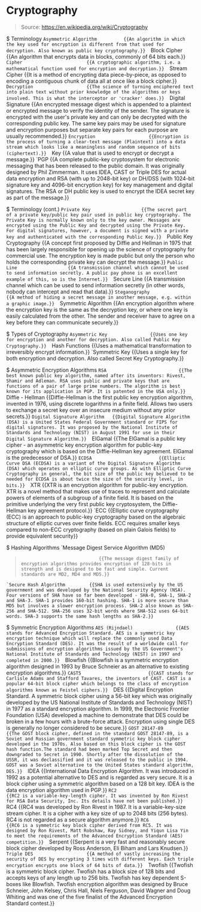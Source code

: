 # Cryptography

> Source: https://en.wikipedia.org/wiki/Cryptography

$ Terminology
    `Asymmetric Algorithm          {{An algorithm in which the key used for encryption is different from that used for decryption. Also known as public key cryptography.}} 
    `Block Cipher                  {{An algorithm that encrypts data in blocks, commonly of 64 bits each.}} 
    `Cipher                        {{A cryptographic algorithm, i.e. a mathematical function used for encryption and decryption.}} 
    `Stream Cipher                 {{It is a method of encrypting data piece-by-piece, as opposed to encoding a contiguous chunk of data all at once like a block cipher.}} 
    `Decryption                    {{The science of turning enciphered text into plain text without prior knowledge of the algorithms or keys involved. This is what the interceptor or 'cracker' does.}} 
    `Digital Signature             {{An encrypted message digest which is appended to a plaintext or encrypted message to verify the identity of the sender. The signature is encrypted with the user's private key and can only be decrypted with the corresponding public key. The same key pairs may be used for signature and encryption purposes but separate key pairs for each purpose are usually recommended.}} 
    `Encryption                    {{Encryption is the process of turning a clear-text message (Plaintext) into a data stream which looks like a meaningless and random sequence of bits (ciphertext).}} 
    `Key                           {{A value that is used to encrypt or decrypt a message.}} 
    `PGP                           {{A complete public-key cryptosystem for electronic messaging that has been released to the public domain. It was originally designed by Phil Zimmerman. It uses IDEA, CAST or Triple DES for actual data encryption and RSA (with up to 2048-bit key) or DH/DSS (with 1024-bit signature key and 4096-bit encryption key) for key management and digital signatures. The RSA or DH public key is used to encrypt the IDEA secret key as part of the message.}} 

$ Terminology (cont.)
    `Private Key                   {{The secret part of a private key/public key pair used in public key cryptography. The Private Key is normally known only to the key owner. Messages are encrypted using the Public Key and decrypted using the Private Key. For digital signatures, however, a document is signed with a private key and authenticated with the corresponding Public Key.}} 
    `Public Key Cryptography       {{A concept first proposed by Diffie and Hellman in 1975 that has been largely responsible for opening up the science of cryptography for commercial use. The encryption key is made public but only the person who holds the corresponding private key can decrypt the message.}} 
    `Public Line                   {{A transmission channel which cannot be used to send information secretly. A public pay phone is an excellent example of this, so is the Internet.}} 
    `Secure Line                   {{A transmission channel which can be used to send information secretly (in other words, nobody can intercept and read that data).}} 
    `Steganography                 {{A method of hiding a secret message in another message, e.g. within a graphic image.}} 
    `Symmetric Algorithm           {{An encryption algorithm where the encryption key is the same as the decryption key, or where one key is easily calculated from the other. The sender and receiver have to agree on a key before they can communicate securely.}} 

$ Types of Cryptography
    `Asymmetric Key                {{Uses one key for encryption and another for decryption. Also called Public Key Cryptography.}} 
    `Hash Functions                {{Uses a mathematical transformation to irreversibly encrypt information.}} 
    `Symmetric Key                 {{Uses a single key for both encryption and decryption. Also called Secret Key Cryptography.}} 

$ Asymmetric Encryption Algorithms
    `RSA                           {{The best known public key algorithm, named after its inventors: Rivest, Shamir and Adleman. RSA uses public and private keys that are functions of a pair of large prime numbers. The algorithm is best known for its application in PGP. It is patented in the USA only.}} 
    `Diffie - Hellman              {{Diffie-Hellman is the first public key encryption algorithm, invented in 1976, using discrete logarithms in a finite field. Allows two users to exchange a secret key over an insecure medium without any prior secrets.}} 
    `Digital Signature Algorithm   {{Digital Signature Algorithm (DSA) is a United States Federal Government standard or FIPS for digital signatures. It was proposed by the National Institute of Standards and Technology (NIST) in August 1991 for use in their Digital Signature Algorithm.}} 
    `ElGamal                       {{The ElGamal is a public key cipher - an asymmetric key encryption algorithm for public-key cryptography which is based on the Diffie-Hellman key agreement. ElGamal is the predecessor of DSA.}} 
    `ECDSA                         {{Elliptic Curve DSA (ECDSA) is a variant of the Digital Signature Algorithm (DSA) which operates on elliptic curve groups. As with Elliptic Curve Cryptography in general, the bit size of the public key believed to be needed for ECDSA is about twice the size of the security level, in bits.}} 
    `XTR                           {{XTR is an encryption algorithm for public-key encryption. XTR is a novel method that makes use of traces to represent and calculate powers of elements of a subgroup of a finite field. It is based on the primitive underlying the very first public key cryptosystem, the Diffie-Hellman key agreement protocol.}} 
    `ECC                           {{Elliptic curve cryptography (ECC) is an approach to public-key cryptography based on the algebraic structure of elliptic curves over finite fields. ECC requires smaller keys compared to non-ECC cryptography (based on plain Galois fields) to provide equivalent security}} 

$ Hashing Algorithms
    `Message Digest Service Algorithm (MD5)
>                                  {{The message digest family of encryption algorithms provides encryption of 128-bits in strength and is designed to be fast and simple. Current standards are MD2, MD4 and MD5.}} 
    `Secure Hash Algorithm         {{SHA is used extensively by the US government and was developed by the National Security Agency (NSA). Four versions of SHA have so far been developed - SHA-0, SHA-1, SHA-2 and SHA-3. SHA-1 provides 160-bit hashing. SHA-1 is more secure than MD5 but involves a slower encryption process. SHA-2 also known as SHA-256 and SHA-512. SHA-256 uses 32-bit words where SHA-512 uses 64-bit words. SHA-3 supports the same hash lengths as SHA-2.}} 

$ Symmetric Encryption Algorithms
    `AES (Rijndael)                {{AES stands for Advanced Encryption Standard. AES is a symmetric key encryption technique which will replace the commonly used Data Encryption Standard (DES). It was the result of a worldwide call for submissions of encryption algorithms issued by the US Government's National Institute of Standards and Technology (NIST) in 1997 and completed in 2000.}} 
    `Blowfish                      {{Blowfish is a symmetric encryption algorithm designed in 1993 by Bruce Schneier as an alternative to existing encryption algorithms.}} 
    `CAST5                         {{CAST stands for Carlisle Adams and Stafford Tavares, the inventors of CAST. CAST is a popular 64-bit block cipher which belongs to the class of encryption algorithms known as Feistel ciphers.}} 
    `DES                           {{Digital Encryption Standard. A symmetric block cipher using a 56-bit key which was originally developed by the US National Institute of Standards and Technology (NIST) in 1977 as a standard encryption algorithm. In 1999, the Electronic Frontier Foundation (USA) developed a machine to demonstrate that DES could be broken in a few hours with a brute-force attack. Encryption using single DES is generally no longer considered to be secure.}} 
    `GOST 28147-89                 {{The GOST block cipher, defined in the standard GOST 28147-89, is a Soviet and Russian government standard symmetric key block cipher developed in the 1970s. Also based on this block cipher is the GOST hash function.The standard had been marked Top Secret and then downgraded to Secret in 1990. Shortly after the dissolution of the USSR, it was declassified and it was released to the public in 1994. GOST was a Soviet alternative to the United States standard algorithm, DES.}} 
    `IDEA                          {{International Data Encryption Algorithm. It was introduced in 1992 as a potential alternative to DES and is regarded as very secure. It is a block cipher using a symmetric algorithm based on a 128 bit key. IDEA is the data encryption algorithm used in PGP.}} 
    `RC2                           {{RC2 is a variable-key-length cipher. It was invented by Ron Rivest for RSA Data Security, Inc. Its details have not been published.}} 
    `RC4                           {{RC4 was developed by Ron Rivest in 1987. It is a variable-key-size stream cipher. It is a cipher with a key size of up to 2048 bits (256 bytes). RC4 is not regarded as a secure algorithm anymore.}} 
    `RC6                           {{RC6 is a symmetric key block cipher derived from RC5. It was designed by Ron Rivest, Matt Robshaw, Ray Sidney, and Yiqun Lisa Yin to meet the requirements of the Advanced Encryption Standard (AES) competition.}} 
    `Serpent                       {{Serpent is a very fast and reasonably secure block cipher developed by Ross Anderson, Eli Biham and Lars Knudsen.}} 
    `Triple DES                    {{A method of vastly increasing the security of DES by encrypting 3 times with different keys. Each triple encryption encrypts one block of 64 bits of data.}} 
    `Twofish                       {{Twofish is a symmetric block cipher. Twofish has a block size of 128 bits and accepts keys of any length up to 256 bits. Twofish has key dependent S-boxes like Blowfish. Twofish encryption algorithm was designed by Bruce Schneier, John Kelsey, Chris Hall, Niels Ferguson, David Wagner and Doug Whiting and was one of the five finalist of the Advanced Encryption Standard contest.}} 

